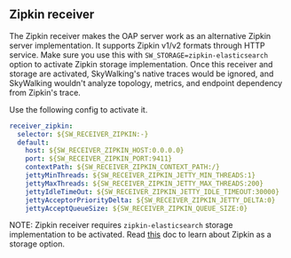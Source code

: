 ## Zipkin receiver
The Zipkin receiver makes the OAP server work as an alternative Zipkin server implementation. It supports Zipkin v1/v2 formats through HTTP service.
Make sure you use this with `SW_STORAGE=zipkin-elasticsearch` option to activate Zipkin storage implementation.
Once this receiver and storage are activated, SkyWalking's native traces would be ignored, and SkyWalking wouldn't analyze topology, metrics, and endpoint
dependency from Zipkin's trace.

Use the following config to activate it.
```yaml
receiver_zipkin:
  selector: ${SW_RECEIVER_ZIPKIN:-}
  default:
    host: ${SW_RECEIVER_ZIPKIN_HOST:0.0.0.0}
    port: ${SW_RECEIVER_ZIPKIN_PORT:9411}
    contextPath: ${SW_RECEIVER_ZIPKIN_CONTEXT_PATH:/}
    jettyMinThreads: ${SW_RECEIVER_ZIPKIN_JETTY_MIN_THREADS:1}
    jettyMaxThreads: ${SW_RECEIVER_ZIPKIN_JETTY_MAX_THREADS:200}
    jettyIdleTimeOut: ${SW_RECEIVER_ZIPKIN_JETTY_IDLE_TIMEOUT:30000}
    jettyAcceptorPriorityDelta: ${SW_RECEIVER_ZIPKIN_JETTY_DELTA:0}
    jettyAcceptQueueSize: ${SW_RECEIVER_ZIPKIN_QUEUE_SIZE:0}
```

NOTE: Zipkin receiver requires `zipkin-elasticsearch` storage implementation to be activated.
Read [this](backend-storage.md#elasticsearch-with-zipkin-trace-extension) doc to learn about Zipkin as a storage option.

